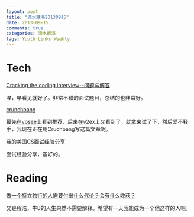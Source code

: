 ```yaml
---
layout: post
title: "滴水藏海20130915"
date: 2013-09-15
comments: true
categories: 滴水藏海
tags: Youth Links Weekly
---
```


# Tech

[Cracking the coding interview--问题与解答](http://hawstein.com/posts/ctci-solutions-contents.html)

唉，早看见就好了。非常不错的面试题目，总结的也非常好。

[crunchbang](http://crunchbang.org/)

最先在[vpsee](http://www.vpsee.com/2013/08/introduction-to-crunchbang-linux/)上看到推荐，后来在v2ex上又看到了，就拿来试了下，然后爱不释手，我现在正在用Cruchbang写这篇文章呢。

[我的美国CS面试经验分享 ](http://blog.csdn.net/sigh1988/article/details/9774845)

面试经验分享，蛮好的。

# Reading

[做一个特立独行的人需要付出什么代价？会有什么收获？](http://www.zhihu.com/question/21072391)

又是程浩，牛B的人生果然不需要解释。希望有一天我能成为一个他这样的人吧。
